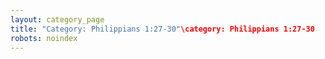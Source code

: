 ```yaml
---
layout: category_page
title: "Category: Philippians 1:27-30"\category: Philippians 1:27-30
robots: noindex
---
```

